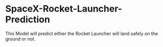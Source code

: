 # SpaceX-Rocket-Launcher-Prediction
This Model will predict either the Rocket Launcher will land safely on the ground or not.
